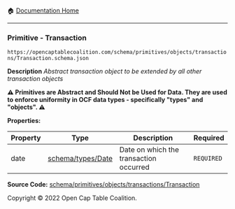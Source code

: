 :house: [Documentation Home](../../../../../)

---

### Primitive - Transaction

`https://opencaptablecoalition.com/schema/primitives/objects/transactions/Transaction.schema.json`

**Description** _Abstract transaction object to be extended by all other transaction objects_

**:warning: Primitives are Abstract and Should Not be Used for Data. They are used to enforce uniformity in OCF data types - specifically "types" and "objects". :warning:**

**Properties:**

| Property | Type                                               | Description                            | Required   |
| -------- | -------------------------------------------------- | -------------------------------------- | ---------- |
| date     | [schema/types/Date](../../../schema/types/Date.md) | Date on which the transaction occurred | `REQUIRED` |

**Source Code:** [schema/primitives/objects/transactions/Transaction](/../../../../../../schema/primitives/objects/transactions/Transaction.schema.json)

Copyright © 2022 Open Cap Table Coalition.
